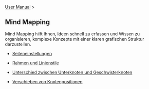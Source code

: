 [User Manual](/dragonnest/drawnote/manual/en/mind_mapping) >

Mind Mapping
---

Mind Mapping hilft Ihnen, Ideen schnell zu erfassen und Wissen zu organisieren, komplexe Konzepte mit einer klaren grafischen Struktur darzustellen.

- [Seiteneinstellungen](page_settings.md)

- [Rahmen und Linienstile](border_and_line_style.md)

- [Unterschied zwischen Unterknoten und Geschwisterknoten](child_nodes_and_sibling_nodes.md)

- [Verschieben von Knotenpositionen](move_node_position.md)